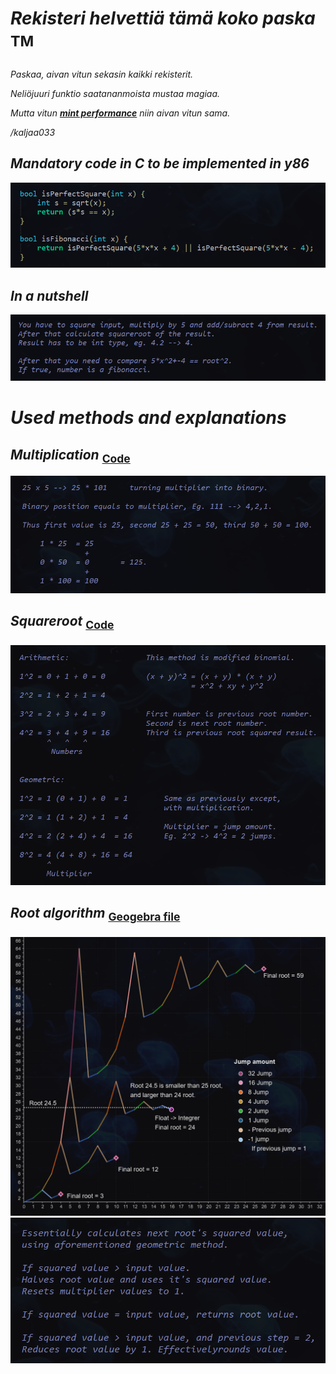 # _Rekisteri helvettiä tämä koko paska_ <sup>TM<sup>
_Paskaa, aivan vitun sekasin kaikki rekisterit._

_Neliöjuuri funktio saatananmoista mustaa magiaa._

_Mutta vitun [**mint performance**](https://raw.githack.com/Jan-Aarela/Fibonacci-y86/refs/heads/main/Extras/Test%20results.html) niin aivan vitun sama._

_/kaljaa033_

## _Mandatory code in C to be implemented in y86_

_![alt_text](https://raw.githubusercontent.com/Jan-Aarela/Fibonacci-y86/refs/heads/main/pics/Fibonacci%20code%20in%20C.png)_

## _In a nutshell_
![alt_text](https://raw.githubusercontent.com/Jan-Aarela/Fibonacci-y86/refs/heads/main/pics/Explantion.png)

# _Used methods and explanations_

## _Multiplication_ <sub>[Code](https://raw.githubusercontent.com/Jan-Aarela/Fibonacci-y86/refs/heads/main/Extras/Multiplication)<sup>

![alt_text](https://raw.githubusercontent.com/Jan-Aarela/Fibonacci-y86/refs/heads/main/pics/Multiplication.png)

## _Squareroot_ <sub>[Code](https://raw.githubusercontent.com/Jan-Aarela/Fibonacci-y86/refs/heads/main/Extras/Root)‎<sub>
![alt_text](https://raw.githubusercontent.com/Jan-Aarela/Fibonacci-y86/refs/heads/main/pics/Root.png)

## _Root algorithm_ <sub>[Geogebra file](https://github.com/Jan-Aarela/Fibonacci-y86/blob/main/pics/Root.ggb)<sub>
![alt_text](https://raw.githubusercontent.com/Jan-Aarela/Fibonacci-y86/refs/heads/main/pics/Graph2.png)![alt_text](https://raw.githubusercontent.com/Jan-Aarela/Fibonacci-y86/refs/heads/main/pics/Root%20algorithm%20explanation.png)


